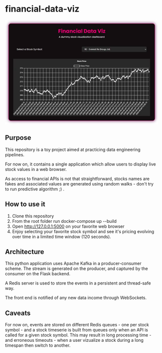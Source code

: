 # financial-data-viz

![Printscreen](ressources/printscreen.gif)

## Purpose
This repository is a toy project aimed at practicing data engineering pipelines.

For now on, it contains a single application which allow users to display live stock values in a web browser.

As access to financial APIs is not that straightforward, stocks names are fakes and associated values are generated using random walks - don't try to run predictive algorithm ;) .

## How to use it
1. Clone this repository
2. From the root folder run docker-compose up --build
3. Open http://127.0.0.1:5000 on your favorite web browser
4. Enjoy selecting your favorite stock symbol and see it's pricing evolving over time in a limited time window (120 seconds).

## Architecture
This python application uses Apache Kafka in a producer-consumer scheme.
The stream is generated on the producer, and captured by the consumer on the Flask backend.

A Redis server is used to store the events in a persistent and thread-safe way.

The front end is notified of any new data income through WebSockets.

## Caveats
For now on, events are stored on different Redis queues - one per stock symbol - and a stock timeserie is built from queues only when an API is called for a given stock symbol. This may result in long processing time  - and erroneous timeouts - when a user vizualize a stock during a long timespan then switch to another.

